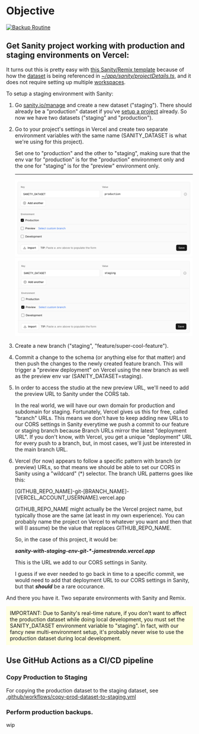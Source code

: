 # Objective

[![Backup Routine](https://github.com/jamestrenda/sanity-with-staging-env/actions/workflows/backup-routine.yml/badge.svg?event=workflow_run)](https://github.com/jamestrenda/sanity-with-staging-env/actions/workflows/backup-routine.yml)

## Get Sanity project working with production and staging environments on Vercel:

It turns out this is pretty easy with [this Sanity/Remix template](https://github.com/SimeonGriggs/sanity-remix-template) because of how the [dataset](https://www.sanity.io/docs/datasets) is being referenced in [_~/app/sanity/projectDetails.ts_](https://github.com/jamestrenda/sanity-with-staging-env/blob/main/app/sanity/projectDetails.ts), and it does not require setting up multiple [workspaces](https://www.sanity.io/docs/workspaces).

To setup a staging environment with Sanity:

1. Go [sanity.io/manage](https://sanity.io/manage) and create a new dataset ("staging"). There should already be a "production" dataset if you've [setup a project](https://www.sanity.io/docs/init) already. So now we have two datasets ("staging" and "production").
2. Go to your project's settings in Vercel and create two separate environment variables with the same name (SANITY_DATASET is what we're using for this project).

   Set one to "production" and the other to "staging", making sure that the env var for "production" is for the "production" environment only and the one for "staging" is for the "preview" environment only.

   ***

   ![creating a production-only environment variable on Vercel](img/vercel-env-var-production-only.png)
   ![creating a preview-only environment variable on Vercel](img/vercel-env-var-preview-only.png)

3. Create a new branch ("staging", "feature/super-cool-feature").
4. Commit a change to the schema (or anything else for that matter) and then push the changes to the newly created feature branch.
   This will trigger a "preview deployment" on Vercel using the new branch as well as the preview env var (SANITY_DATASET=staging).
5. In order to access the studio at the new preview URL, we'll need to add the preview URL to Sanity under the CORS tab.

   In the real world, we will have our own domain for production and subdomain for staging. Fortunately, Vercel gives us this for free, called "branch" URLs. This means we don't have to keep adding new URLs to our CORS settings in Sanity everytime we push a commit to our feature or staging branch because Branch URLs mirror the latest "deployment URL". If you don't know, with Vercel, you get a unique "deployment" URL for every push to a branch, but, in most cases, we'll just be interested in the main branch URL.

6. Vercel (for now) appears to follow a specific pattern with branch (or preview) URLs, so that means we should be able to set our CORS in Sanity using a "wildcard" (\*) selector. The branch URL patterns goes like this:

   [GITHUB_REPO_NAME]-git-[BRANCH_NAME]-[VERCEL_ACCOUNT_USERNAME].vercel.app

   GITHUB_REPO_NAME might actually be the Vercel project name, but typically those are the same (at least in my own experience). You can probably name the project on Vercel to whatever you want and then that will (I assume) be the value that replaces GITHUB_REPO_NAME.

   So, in the case of this project, it would be:

   **_sanity-with-staging-env-git-\*-jamestrenda.vercel.app_**

   This is the URL we add to our CORS settings in Sanity.

   I guess if we ever needed to go back in time to a specific commit, we would need to add that deployment URL to our CORS settings in Sanity, but that **_should_** be a rare occurance.

And there you have it. Two separate environments with Sanity and Remix.

<p class="important">IMPORTANT: Due to Sanity's real-time nature, if you don't want to affect the production dataset while doing local development, you must set the SANITY_DATASET environment variable to "staging". In fact, with our fancy new multi-environment setup, it's probably never wise to use the production dataset during local development.</p>

## Use GitHub Actions as a CI/CD pipeline

### Copy Production to Staging

For copying the production dataset to the staging dataset, see [.github/workflows/copy-prod-dataset-to-staging.yml](https://github.com/jamestrenda/sanity-with-staging-env/blob/main/.github/workflows/copy-prod-dataset-to-staging.yml)

### Perform production backups.

wip

<style>

.important {
  padding: 10px;
  background: lightyellow;
  color: #111
}
  </style>
